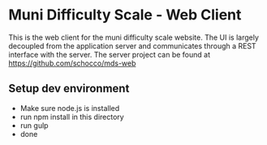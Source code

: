 # Muni Difficulty Scale - Web Client

This is the web client for the muni difficulty scale website.
The UI is largely decoupled from the application server and communicates through a REST interface with the server.
The server project can be found at https://github.com/schocco/mds-web 

## Setup dev environment
- Make sure node.js is installed
- run npm install in this directory
- run gulp
- done